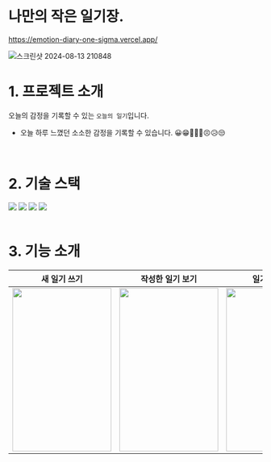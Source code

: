 # 나만의 작은 일기장.

https://emotion-diary-one-sigma.vercel.app/
<br>

![스크린샷 2024-08-13 210848](https://github.com/user-attachments/assets/175fd3dc-84fe-4d7d-828f-3339280318cc)


# 1. 프로젝트 소개

오늘의 감정을 기록할 수 있는 `오늘의 일기`입니다.
- 오늘 하루 느꼈던 소소한 감정을 기록할 수 있습니다.
😀😁🤣🥲🤨😣😥😒

<br>

# 2. 기술 스택
<div>
  <img src="https://img.shields.io/badge/javascript-grey?style=for-the-badge&logo=javascript&logoColor=f7df1e" />
  <img src="https://img.shields.io/badge/React-grey?style=for-the-badge&logo=React&logoColor=61DAFB"/>
  <img src="https://img.shields.io/badge/Prettier-grey?style=for-the-badge&logo=Prettier&logoColor=F7B93E"/>
  <img src="https://img.shields.io/badge/ESLint-grey?style=for-the-badge&logo=ESLint&logoColor=4B32C3"/>
</div>

<br>

# 3. 기능 소개


| 새 일기 쓰기                                                                                                            | 작성한 일기 보기                                                                                                                                                                  | 일기 수정하기                                                                                                                           | 일기 삭제하기                                                                                                                                                                  |
| --------------------------------------------------------------------------------------------------------------------------- | ------------------------------------------------------------------------------------------------------------------------------------------------------------------------------------------- | ------------------------------------------------------------------------------------------------------------------------------------- | ------------------------------------------------------------------------------------------------------------------------------------------------------------------------------------------- |
| <img src="https://github.com/user-attachments/assets/ce0838ee-2327-4a1b-9dd7-145d783f0516" width="196" height="324"> | <img src="https://github.com/user-attachments/assets/f01fc9af-a4dc-4758-99c9-fa11dbc5fca4" width="196" height="324"> | <img src="https://github.com/user-attachments/assets/d8978939-e9ab-4789-ad77-078ab76cb3c5" width="196" height="324"> | <img src="https://github.com/user-attachments/assets/b6fe0887-2277-4ead-805e-05e03d31a7c7" width="196" height="324"> |

